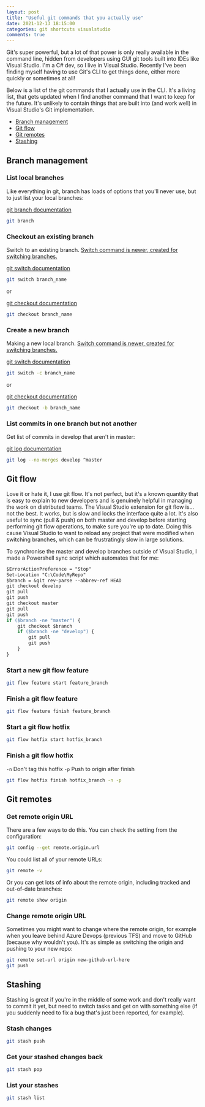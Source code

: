 ```yaml
---
layout: post
title: "Useful git commands that you actually use"
date: 2021-12-13 18:15:00
categories: git shortcuts visualstudio
comments: true
---
```


Git's super powerful, but a lot of that power is only really available in the command line, hidden from developers using GUI git tools built into IDEs like Visual Studio. I'm a C# dev, so I live in Visual Studio. Recently I've been finding myself having to use Git's CLI to get things done, either more quickly or sometimes at all!

Below is a list of the git commands that I actually use in the CLI. It's a living list, that gets updated when I find another command that I want to keep for the future. It's unlikely to contain things that are built into (and work well) in Visual Studio's Git implementation.

[branching]: #branch-management
[flow]: #git-flow
[remotes]: #git-remotes
[stashing]: #stashing

- [Branch management][branching]
- [Git flow][flow]
- [Git remotes][remotes]
- [Stashing][stashing]

## Branch management

### List local branches

Like everything in git, branch has loads of options that you'll never use, but to just list your local branches:

[git-branch]: https://git-scm.com/docs/git-branch
[git branch documentation][git-branch]

```sh
git branch
```

### Checkout an existing branch

[switch-vs-checkout]: https://stackoverflow.com/questions/57265785/whats-the-difference-between-git-switch-and-git-checkout-branch

Switch to an existing branch. [Switch command is newer, created for switching branches.][switch-vs-checkout]

[git-switch]: https://git-scm.com/docs/git-switch
[git switch documentation][git-switch]

```sh
git switch branch_name
```

or

[git-checkout]: https://git-scm.com/docs/git-checkout
[git checkout documentation][git-checkout]

```sh
git checkout branch_name
```

### Create a new branch

Making a new local branch. [Switch command is newer, created for switching branches.][switch-vs-checkout]

[git switch documentation][git-switch]

```sh
git switch -c branch_name
```

or

[git checkout documentation][git-checkout]

```sh
git checkout -b branch_name
```

### List commits in one branch but not another

Get list of commits in develop that aren't in master:

[git-log]: https://git-scm.com/docs/git-log
[git log documentation][git-log]

```sh
git log --no-merges develop ^master
```

## Git flow

Love it or hate it, I use git flow. It's not perfect, but it's a known quantity that is easy to explain to new developers and is genuinely helpful in managing the work on distributed teams. The Visual Studio extension for git flow is... not the best. It works, but is slow and locks the interface quite a lot. It's also useful to sync (pull & push) on both master and develop before starting performing git flow operations, to make sure you're up to date. Doing this cause Visual Studio to want to reload any project that were modified when switching branches, which can be frustratingly slow in large solutions.

To synchronise the master and develop branches outside of Visual Studio, I made a Powershell sync script which automates that for me:

```ps
$ErrorActionPreference = "Stop"
Set-Location "C:\Code\MyRepo"
$branch = &git rev-parse --abbrev-ref HEAD 
git checkout develop
git pull
git push
git checkout master
git pull
git push
if ($branch -ne "master") {
    git checkout $branch
    if ($branch -ne "develop") {
        git pull
        git push
    }
}
```

### Start a new git flow feature

```sh
git flow feature start feature_branch
```

### Finish a git flow feature

```sh
git flow feature finish feature_branch
```

### Start a git flow hotfix

```sh
git flow hotfix start hotfix_branch
```

### Finish a git flow hotfix

`-n` Don't tag this hotfix
`-p` Push to origin after finish

```sh
git flow hotfix finish hotfix_branch -n -p
```

## Git remotes

### Get remote origin URL

There are a few ways to do this. You can check the setting from the configuration:

```sh
git config --get remote.origin.url
```

You could list all of your remote URLs:

```sh
git remote -v
```

Or you can get lots of info about the remote origin, including tracked and out-of-date branches:

```sh
git remote show origin
```

### Change remote origin URL

Sometimes you might want to change where the remote origin, for example when you leave behind Azure Devops (previous TFS) and move to GitHub (because why wouldn't you). It's as simple as switching the origin and pushing to your new repo:

```sh
git remote set-url origin new-github-url-here
git push
```

## Stashing

Stashing is great if you're in the middle of some work and don't really want to commit it yet, but need to switch tasks and get on with something else (if you suddenly need to fix a bug that's just been reported, for example).

### Stash changes

```sh
git stash push
```

### Get your stashed changes back

```sh
git stash pop
```

### List your stashes

```sh
git stash list
```
